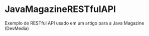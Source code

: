 JavaMagazineRESTfulAPI
======================

Exemplo de RESTful API usado em um artigo para a Java Magazine (DevMedia)
